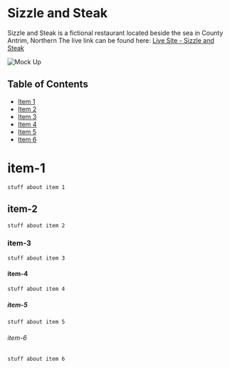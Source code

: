 

# Sizzle and Steak

Sizzle and Steak is a fictional restaurant located beside the sea in County Antrim, Northern The live link can be found here: [Live Site - Sizzle and Steak](https://sizzle-and-steak.onrender.com/)

![Mock Up](docs/readme_images/mockup.PNG)

## Table of Contents
- [Item 1](#item-1)
- [Item 2](#item-2)
- [Item 3](#item-3)
- [Item 4](#item-4)
- [Item 5](#item-5)
- [Item 6](#item-6)


# item-1

    stuff about item 1


## item-2

    stuff about item 2


### item-3

    stuff about item 3


#### item-4

    stuff about item 4


##### item-5

    stuff about item 5


###### item-6

    stuff about item 6



